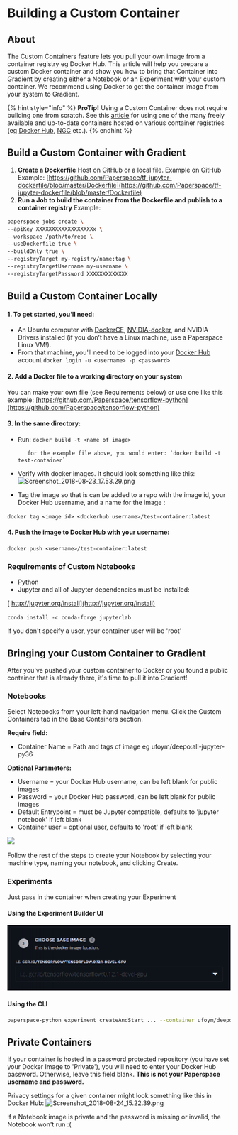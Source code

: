 # Building a Custom Container

## About

The Custom Containers feature lets you pull your own image from a container registry eg Docker Hub. This article will help you prepare a custom Docker container and show you how to bring that Container into Gradient by creating either a Notebook or an Experiment with your custom container. We recommend using Docker to get the container image from your system to Gradient. 

{% hint style="info" %}
**ProTip!** Using a Custom Container does not require building one from scratch.  See this [article](./) for using one of the many freely available and up-to-date containers hosted on various container registries \(eg [Docker Hub](https://hub.docker.com/), [NGC](https://ngc.nvidia.com/catalog/landing) etc.\).
{% endhint %}

## Build a Custom Container with Gradient

1. **Create a Dockerfile** Host on GitHub or a local file. Example on GitHub Example: [https://github.com/Paperspace/tf-jupyter-dockerfile/blob/master/Dockerfile](https://github.com/Paperspace/tf-jupyter-dockerfile/blob/master/Dockerfile) 
2. **Run a Job to build the container from the Dockerfile and publish to a container registry** Example: 

```bash
paperspace jobs create \
--apiKey XXXXXXXXXXXXXXXXXXx \
--workspace /path/to/repo \
--useDockerfile true \
--buildOnly true \
--registryTarget my-registry/name:tag \
--registryTargetUsername my-username \
--registryTargetPassword XXXXXXXXXXXXX
```

## Build a Custom Container Locally

#### 1. To get started, you’ll need:

* An Ubuntu computer with [DockerCE](https://github.com/docker/docker-ce), [NVIDIA-docker](https://github.com/NVIDIA/nvidia-docker), and NVIDIA Drivers installed \(if you don’t have a Linux machine, use a Paperspace Linux VM!\).
* From that machine, you'll need to be logged into your [Docker Hub](https://hub.docker.com/) account  `docker login -u <username> -p <password>`

#### 2. Add a Docker file to a working directory on your system

You can make your own file \(see Requirements below\) or use one like this example: [https://github.com/Paperspace/tensorflow-python](https://github.com/Paperspace/tensorflow-python)

#### 3. In the same directory:

* Run: `docker build -t <name of image>` 

         for the example file above, you would enter: `docker build -t test-container`

* Verify with docker images. It should look something like this:![Screenshot\_2018-08-23\_17.53.29.png](https://support.paperspace.com/hc/article_attachments/360011197753/Screenshot_2018-08-23_17.53.29.png)
* Tag the image so that is can be added to a repo with the image id, your Docker Hub username, and a name for the image :

`docker tag <image id> <dockerhub username>/test-container:latest`

#### 4. Push the image to Docker Hub with your username:

`docker push <username>/test-container:latest`

###  Requirements of Custom Notebooks

* Python
* Jupyter and all of Jupyter dependencies must be installed:

[        http://jupyter.org/install](http://jupyter.org/install)

`conda install -c conda-forge jupyterlab`

If you don't specify a user, your container user will be 'root' 

## Bringing your Custom Container to Gradient

After you've pushed your custom container to Docker or you found a public container that is already there, it's time to pull it into Gradient!

### Notebooks  

Select Notebooks from your left-hand navigation menu. Click the Custom Containers tab in the Base Containers section. 

**Require field:**

* Container Name = Path and tags of image eg ufoym/deepo:all-jupyter-py36

**Optional Parameters:**

* Username = your Docker Hub username, can be left blank for public images
* Password = your Docker Hub password, can be left blank for public images
* Default Entrypoint = must be Jupyter compatible, defaults to 'jupyter notebook' if left blank
* Container user = optional user, defaults to 'root' if left blank

![](https://support.paperspace.com/hc/article_attachments/360011084754/mceclip1.png)

Follow the rest of the steps to create your Notebook by selecting your machine type, naming your notebook, and clicking Create. 

### Experiments

Just pass in the container when creating your Experiment

#### Using the Experiment Builder UI

![](../../.gitbook/assets/image%20%2826%29%20%282%29%20%282%29.png)

#### Using the CLI

```bash
paperspace-python experiment createAndStart ... --container ufoym/deepo:all-py36 ...
```

## Private Containers

If your container is hosted in a password protected repository \(you have set your Docker Image to 'Private'\), you will need to enter your Docker Hub password. Otherwise, leave this field blank. **This is not your Paperspace username and password.**

Privacy settings for a given container might look something like this in Docker Hub: ![Screenshot\_2018-08-24\_15.22.39.png](https://support.paperspace.com/hc/article_attachments/360011177694/Screenshot_2018-08-24_15.22.39.png)

if a Notebook image is private and the password is missing or invalid, the Notebook won't run :\(   

